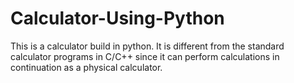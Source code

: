 # Calculator-Using-Python
This is a calculator build in python. It is different from the standard calculator programs in C/C++ since it can perform calculations in continuation as a physical calculator.
